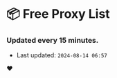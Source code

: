 # :package: Free Proxy List
### Updated every 15 minutes.

- Last updated: `2024-08-14 06:57`

:heart:
